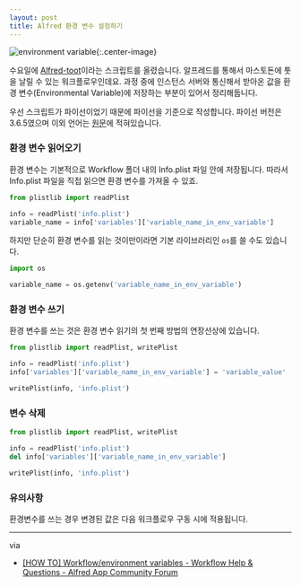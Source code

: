 ```yaml
---
layout: post
title: Alfred 환경 변수 설정하기
---
```


![environment variable](https://d.pr/i/cdopRI+){:.center-image}

수요일에 [Alfred-toot](https://github.com/Canorus/alfred-toot)이라는 스크립트를 올렸습니다. 알프레드를 통해서 마스토돈에 툿을 날릴 수 있는 워크플로우인데요. 과정 중에 인스턴스 서버와 통신해서 받아온 값을 환경 변수(Environmental Variable)에 저장하는 부분이 있어서 정리해둡니다.

우선 스크립트가 파이선이었기 때문에 파이선을 기준으로 작성합니다. 파이선 버전은 3.6.5였으며 이외 언어는 [원문](https://www.alfredforum.com/topic/9070-how-to-workflowenvironment-variables/)에 적혀있습니다.

### 환경 변수 읽어오기


환경 변수는 기본적으로 Workflow 폴더 내의 Info.plist 파일 안에 저장됩니다. 따라서 Info.plist 파일을 직접 읽으면 환경 변수를 가져올 수 있죠.

```python
from plistlib import readPlist

info = readPlist('info.plist')
variable_name = info['variables']['variable_name_in_env_variable']
```

하지만 단순히 환경 변수를 읽는 것이만이라면 기본 라이브러리인 `os`를 쓸 수도 있습니다.

```python
import os

variable_name = os.getenv('variable_name_in_env_variable')
```

### 환경 변수 쓰기

환경 변수를 쓰는 것은 환경 변수 읽기의 첫 번째 방법의 연장선상에 있습니다.

```python
from plistlib import readPlist, writePlist

info = readPlist('info.plist')
info['variables']['variable_name_in_env_variable'] = 'variable_value'

writePlist(info, 'info.plist')
```

### 변수 삭제

```python
from plistlib import readPlist, writePlist

info = readPlist('info.plist')
del info['variables']['variable_name_in_env_variable']

writePlist(info, 'info.plist')
```

### 유의사항

환경변수를 쓰는 경우 변경된 값은 다음 워크플로우 구동 시에 적용됩니다.

- - -

via
- [\[HOW TO\] Workflow/environment variables - Workflow Help & Questions - Alfred App Community Forum](https://www.alfredforum.com/topic/9070-how-to-workflowenvironment-variables/)